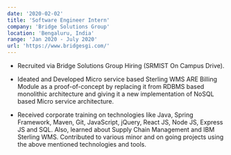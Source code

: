 ```yaml
---
date: '2020-02-02'
title: 'Software Engineer Intern'
company: 'Bridge Solutions Group'
location: 'Bengaluru, India'
range: 'Jan 2020 - July 2020'
url: 'https://www.bridgesgi.com/'
---
```


- Recruited via Bridge Solutions Group Hiring (SRMIST On Campus Drive).

- Ideated and Developed Micro service based Sterling WMS ARE Billing Module as a proof-of-concept by replacing it from RDBMS based monolithic architecture and giving it a new implementation of NoSQL based Micro service architecture.

- Received corporate training on technologies like Java, Spring Framework, Maven, Git, JavaScript, jQuery, React JS, Node JS, Express JS and SQL. Also, learned about Supply Chain Management and IBM Sterling WMS. Contributed to various minor and on going projects using the above mentioned technologies and tools.
